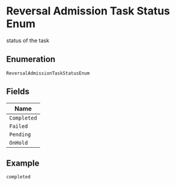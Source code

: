 
# Reversal Admission Task Status Enum

status of the task

## Enumeration

`ReversalAdmissionTaskStatusEnum`

## Fields

| Name |
|  --- |
| `Completed` |
| `Failed` |
| `Pending` |
| `OnHold` |

## Example

```
completed
```

